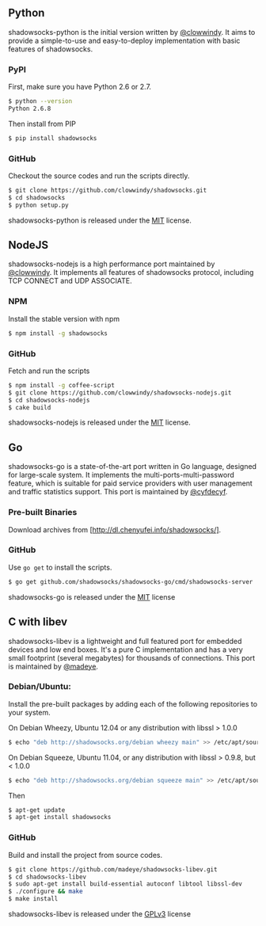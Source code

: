 ## Python

shadowsocks-python is the initial version written by [@clowwindy]. It aims to provide a simple-to-use and easy-to-deploy implementation with basic features of shadowsocks.

### PyPI

First, make sure you have Python 2.6 or 2.7.

```bash
$ python --version
Python 2.6.8
```

Then install from PIP

```bash
$ pip install shadowsocks
```

### GitHub

Checkout the source codes and run the scripts directly.

```bash
$ git clone https://github.com/clowwindy/shadowsocks.git
$ cd shadowsocks
$ python setup.py
```

shadowsocks-python is released under the [MIT] license.

## NodeJS

shadowsocks-nodejs is a high performance port maintained by [@clowwindy]. It implements all features of shadowsocks protocol, including TCP CONNECT and UDP ASSOCIATE.

### NPM

Install the stable version with npm

```bash
$ npm install -g shadowsocks
```

### GitHub

Fetch and run the scripts

```bash
$ npm install -g coffee-script
$ git clone https://github.com/clowwindy/shadowsocks-nodejs.git
$ cd shadowsocks-nodejs
$ cake build
```

shadowsocks-nodejs is released under the [MIT] license.

## Go

shadowsocks-go is a state-of-the-art port written in Go language, designed for large-scale system. It implements the multi-ports-multi-password feature, which is suitable for paid service providers with user management and traffic statistics support. This port is maintained by [@cyfdecyf].

### Pre-built Binaries

Download archives from [http://dl.chenyufei.info/shadowsocks/].

### GitHub

Use `go get` to install the scripts.

```bash
$ go get github.com/shadowsocks/shadowsocks-go/cmd/shadowsocks-server
```

shadowsocks-go is released under the [MIT] license

## C with libev

shadowsocks-libev is a lightweight and full featured port for embedded devices 
and low end boxes. It's a pure C implementation and has a very small footprint 
(several megabytes) for thousands of connections. This port is maintained by [@madeye].

### Debian/Ubuntu:

Install the pre-built packages by adding each of the following repositories to
your system.

On Debian Wheezy, Ubuntu 12.04 or any distribution with libssl > 1.0.0

``` bash
$ echo "deb http://shadowsocks.org/debian wheezy main" >> /etc/apt/sources.list
```

On Debian Squeeze, Ubuntu 11.04, or any distribution with libssl > 0.9.8, but < 1.0.0

```bash
$ echo "deb http://shadowsocks.org/debian squeeze main" >> /etc/apt/sources.list
```

Then

```bash
$ apt-get update
$ apt-get install shadowsocks
```

### GitHub

Build and install the project from source codes.

```bash
$ git clone https://github.com/madeye/shadowsocks-libev.git
$ cd shadowsocks-libev
$ sudo apt-get install build-essential autoconf libtool libssl-dev
$ ./configure && make
$ make install
```

shadowsocks-libev is released under the [GPLv3] license

[@clowwindy]: https://github.com/clowwindy
[@cyfdecyf]: https://github.com/cyfdecyf
[@madeye]: https://github.com/madeye
[MIT]: http://opensource.org/licenses/MIT
[GPLv3]: http://www.gnu.org/licenses/gpl.html

